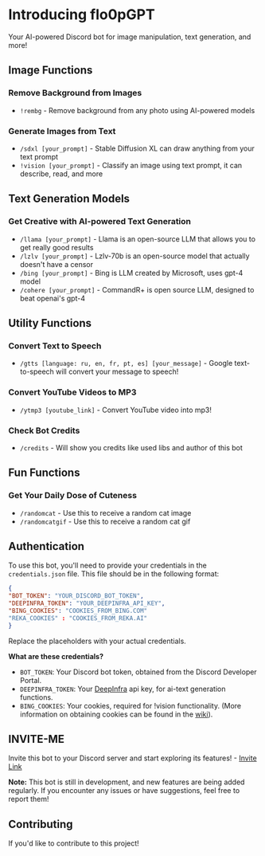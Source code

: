 **Introducing flo0pGPT**
==========================

Your AI-powered Discord bot for image manipulation, text generation, and more!

**Image Functions**
-------------------

### Remove Background from Images

* `!rembg` - Remove background from any photo using AI-powered models

### Generate Images from Text

* `/sdxl [your_prompt]` - Stable Diffusion XL can draw anything from your text prompt
* `!vision [your_prompt]` - Classify an image using text prompt, it can describe, read, and more

**Text Generation Models**
-------------------------

### Get Creative with AI-powered Text Generation

* `/llama [your_prompt]` - Llama is an open-source LLM that allows you to get really good results
* `/lzlv [your_prompt]` - Lzlv-70b is an open-source model that actually doesn't have a censor
* `/bing [your_prompt]` - Bing is LLM created by Microsoft, uses gpt-4 model
* `/cohere [your_prompt]` - CommandR+ is open source LLM, designed to beat openai's gpt-4 
 
**Utility Functions**
-------------------

### Convert Text to Speech

* `/gtts [language: ru, en, fr, pt, es] [your_message]` - Google text-to-speech will convert your message to speech!

### Convert YouTube Videos to MP3

* `/ytmp3 [youtube_link]` - Convert YouTube video into mp3!

### Check Bot Credits

* `/credits` - Will show you credits like used libs and author of this bot

**Fun Functions**
-----------------

### Get Your Daily Dose of Cuteness

* `/randomcat` - Use this to receive a random cat image
* `/randomcatgif` - Use this to receive a random cat gif

**Authentication**
----------------

To use this bot, you'll need to provide your credentials in the `credentials.json` file. This file should be in the following format:
```json
{
"BOT_TOKEN": "YOUR_DISCORD_BOT_TOKEN",
"DEEPINFRA_TOKEN": "YOUR_DEEPINFRA_API_KEY",
"BING_COOKIES": "COOKIES_FROM_BING.COM"
"REKA_COOKIES" : "COOKIES_FROM_REKA.AI"
}
```
Replace the placeholders with your actual credentials.

**What are these credentials?**

* `BOT_TOKEN`: Your Discord bot token, obtained from the Discord Developer Portal.
* `DEEPINFRA_TOKEN`: Your [DeepInfra](https://deepinfra.com) api key, for ai-text generation functions.
* `BING_COOKIES`: Your cookies, required for !vision functionality. (More information on obtaining cookies can be found in the [wiki](https://en.wikipedia.org/wiki/HTTP_cookie)).

**INVITE-ME**
---------------
Invite this bot to your Discord server and start exploring its features! - [Invite Link](https://discord.com/oauth2/authorize?client_id=1141075181255794788&permissions=1084479764544&scope=bot)

**Note:** This bot is still in development, and new features are being added regularly. If you encounter any issues or have suggestions, feel free to report them!

**Contributing**
---------------

If you'd like to contribute to this project!

